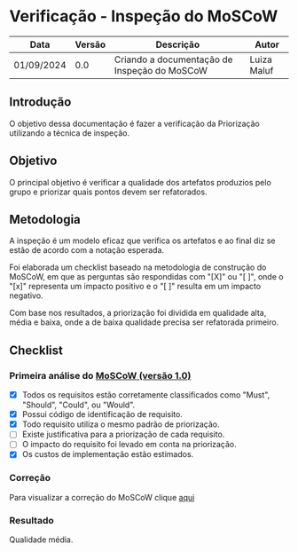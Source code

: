 # Verificação - Inspeção do MoSCoW


|    Data    | Versão |      Descrição      |        Autor     |
|------------|--------|---------------------|------------------|
| 01/09/2024 |  0.0   | Criando a documentação de Inspeção do MoSCoW | Luiza Maluf |

## Introdução

O objetivo dessa documentação é fazer a verificação da Priorização utilizando a técnica de inspeção.

## Objetivo

O principal objetivo é verificar a qualidade dos artefatos produzios pelo grupo e priorizar quais pontos devem ser refatorados.

## Metodologia

A inspeção é um modelo eficaz que verifica os artefatos e ao final diz se estão de acordo com a notação esperada.

Foi elaborada um checklist baseado na metodologia de construção do MoSCoW, em que as perguntas são respondidas com "[X]" ou "[ ]", onde o "[x]" representa um impacto positivo e o "[ ]" resulta em um impacto negativo.

Com base nos resultados, a priorização foi dividida em qualidade alta, média e baixa, onde a de baixa qualidade precisa ser refatorada primeiro.

## Checklist

### Primeira análise do [MoSCoW (versão 1.0)](../elicitacao/moscow.md)

- [x] Todos os requisitos estão corretamente classificados como "Must", "Should", "Could", ou "Would".
- [x] Possui código de identificação de requisito.
- [x] Todo requisito utiliza o mesmo padrão de priorização.
- [ ] Existe justificativa para a priorização de cada requisito.
- [ ] O impacto do requisito foi levado em conta na priorização.
- [x] Os custos de implementação estão estimados.

### Correção

Para visualizar a correção do MoSCoW clique [aqui](./correcoes/moscow_corrigido.md)

### Resultado

Qualidade média.